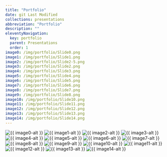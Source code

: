 ```yaml
---
title: "Portfolio"
date: git Last Modified
collections: presentations
abbreviation: "Portfolio"
description: ""
eleventyNavigation:
  key: portfolio
  parent: Presentations
  order: 1
image0: /img/portfolio/Slide0.png
image1: /img/portfolio/Slide1.png
image2: /img/portfolio/Slide2-5.png
image3: /img/portfolio/Slide2.png
image4: /img/portfolio/Slide3.png
image5: /img/portfolio/Slide4.png
image6: /img/portfolio/Slide5.png
image7: /img/portfolio/Slide6.png
image8: /img/portfolio/Slide7.png
image9: /img/portfolio/Slide8.png
image10: /img/portfolio/Slide10.png
image11: /img/portfolio/Slide11.png
image12: /img/portfolio/Slide12.png
image13: /img/portfolio/Slide13.png
image14: /img/portfolio/Slide14.png
---
```


<section class="responsive">
  <sl-carousel pagination navigation mouse-dragging loop style="--aspect-ratio: 3/2;">
    <sl-carousel-item>
      <img
        alt="{{ image0-alt }}"
        src="{{ image0 }}"
      />
    </sl-carousel-item>
    <sl-carousel-item>
      <img
        alt="{{ image1-alt }}"
        src="{{ image1 }}"
      />
    </sl-carousel-item>
    <sl-carousel-item>
      <img
        alt="{{ image2-alt }}"
        src="{{ image2 }}"
      />
    </sl-carousel-item>
    <sl-carousel-item>
      <img
        alt="{{ image3-alt }}"
        src="{{ image3 }}"
      />
    </sl-carousel-item>
    <sl-carousel-item>
      <img
        alt="{{ image4-alt }}"
        src="{{ image4 }}"
      />
    </sl-carousel-item>
    <sl-carousel-item>
      <img
        alt="{{ image5-alt }}"
        src="{{ image5 }}"
      />
    </sl-carousel-item>
    <sl-carousel-item>
      <img
        alt="{{ image6-alt }}"
        src="{{ image6 }}"
      />
    </sl-carousel-item>
    <sl-carousel-item>
      <img
        alt="{{ image7-alt }}"
        src="{{ image7 }}"
      />
    </sl-carousel-item>
    <sl-carousel-item>
      <img
        alt="{{ image8-alt }}"
        src="{{ image8 }}"
      />
    </sl-carousel-item>
    <sl-carousel-item>
      <img
        alt="{{ image9-alt }}"
        src="{{ image9 }}"
      />
    </sl-carousel-item>
    <sl-carousel-item>
      <img
        alt="{{ image10-alt }}"
        src="{{ image10 }}"
      />
    </sl-carousel-item>
    <sl-carousel-item>
      <img
        alt="{{ image11-alt }}"
        src="{{ image11 }}"
      />
    </sl-carousel-item>
    <sl-carousel-item>
      <img
        alt="{{ image12-alt }}"
        src="{{ image12 }}"
      />
    </sl-carousel-item>
    <sl-carousel-item>
      <img
        alt="{{ image13-alt }}"
        src="{{ image13 }}"
      />
    </sl-carousel-item>
    <sl-carousel-item>
      <img
        alt="{{ image14-alt }}"
        src="{{ image14 }}"
      />
    </sl-carousel-item>
  </sl-carousel>
</section>
